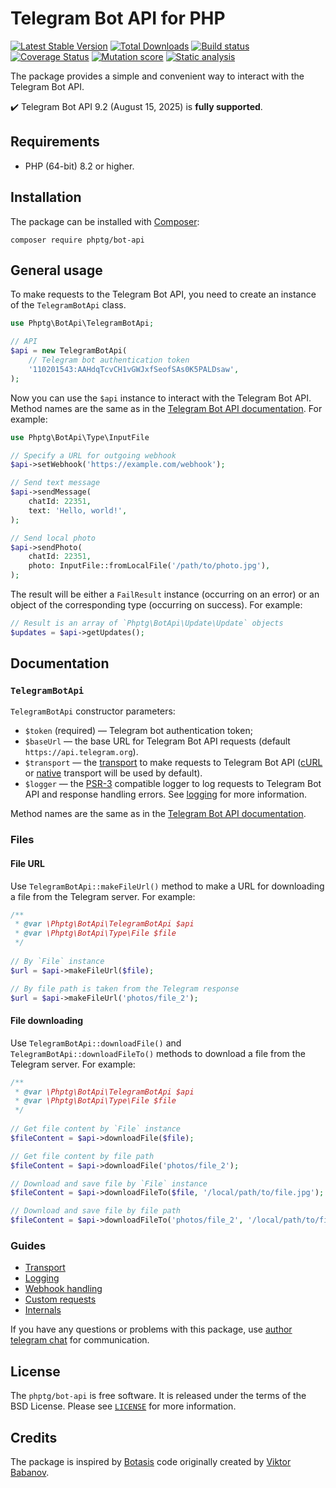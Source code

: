 # Telegram Bot API for PHP

[![Latest Stable Version](https://poser.pugx.org/phptg/bot-api/v)](https://packagist.org/packages/phptg/bot-api)
[![Total Downloads](https://poser.pugx.org/phptg/bot-api/downloads)](https://packagist.org/packages/phptg/bot-api)
[![Build status](https://github.com/phptg/bot-api/actions/workflows/build.yml/badge.svg)](https://github.com/phptg/bot-api/actions/workflows/build.yml)
[![Coverage Status](https://coveralls.io/repos/github/phptg/bot-api/badge.svg)](https://coveralls.io/github/phptg/bot-api)
[![Mutation score](https://img.shields.io/endpoint?style=flat&url=https%3A%2F%2Fbadge-api.stryker-mutator.io%2Fgithub.com%2Fphptg%2Fbot-api%2Fmaster)](https://dashboard.stryker-mutator.io/reports/github.com/phptg/bot-api/master)
[![Static analysis](https://github.com/phptg/bot-api/actions/workflows/static.yml/badge.svg?branch=master)](https://github.com/phptg/bot-api/actions/workflows/static.yml?query=branch%3Amaster)

The package provides a simple and convenient way to interact with the Telegram Bot API.

✔️ Telegram Bot API 9.2 (August 15, 2025) is **fully supported**.

## Requirements

- PHP (64-bit) 8.2 or higher.

## Installation

The package can be installed with [Composer](https://getcomposer.org/download/):

```shell
composer require phptg/bot-api
```

## General usage

To make requests to the Telegram Bot API, you need to create an instance of the `TelegramBotApi` class.

```php
use Phptg\BotApi\TelegramBotApi;

// API
$api = new TelegramBotApi(
    // Telegram bot authentication token
    '110201543:AAHdqTcvCH1vGWJxfSeofSAs0K5PALDsaw',
);
```

Now you can use the `$api` instance to interact with the Telegram Bot API. Method names are the same as in 
the [Telegram Bot API documentation](https://core.telegram.org/bots/api). For example:

```php
use Phptg\BotApi\Type\InputFile

// Specify a URL for outgoing webhook
$api->setWebhook('https://example.com/webhook');

// Send text message
$api->sendMessage(
    chatId: 22351, 
    text: 'Hello, world!',
);

// Send local photo
$api->sendPhoto(
    chatId: 22351, 
    photo: InputFile::fromLocalFile('/path/to/photo.jpg'),
);
```

The result will be either a `FailResult` instance (occurring on an error) or an object of the corresponding type 
(occurring on success). For example:

```php
// Result is an array of `Phptg\BotApi\Update\Update` objects
$updates = $api->getUpdates();
```

## Documentation

### `TelegramBotApi`

`TelegramBotApi` constructor parameters:

- `$token` (required) — Telegram bot authentication token;
- `$baseUrl` — the base URL for Telegram Bot API requests (default `https://api.telegram.org`).
- `$transport` — the [transport](docs/transport.md) to make requests to Telegram Bot API ([cURL](docs/transport.md#curl)
  or [native](docs/transport.md#native) transport will be used by default).
- `$logger` — the [PSR-3](https://www.php-fig.org/psr/psr-3/) compatible logger to log requests to Telegram Bot API and
  response handling errors. See [logging](docs/logging.md) for more information.

Method names are the same as in the [Telegram Bot API documentation](https://core.telegram.org/bots/api).

### Files

#### File URL

Use `TelegramBotApi::makeFileUrl()` method to make a URL for downloading a file from the Telegram server. For example:

```php
/**
 * @var \Phptg\BotApi\TelegramBotApi $api
 * @var \Phptg\BotApi\Type\File $file 
 */
 
// By `File` instance
$url = $api->makeFileUrl($file);

// By file path is taken from the Telegram response
$url = $api->makeFileUrl('photos/file_2');
```

#### File downloading

Use `TelegramBotApi::downloadFile()` and `TelegramBotApi::downloadFileTo()` methods to download a file from the Telegram
server. For example:

```php
/**
 * @var \Phptg\BotApi\TelegramBotApi $api
 * @var \Phptg\BotApi\Type\File $file
 */
 
// Get file content by `File` instance
$fileContent = $api->downloadFile($file);

// Get file content by file path
$fileContent = $api->downloadFile('photos/file_2');

// Download and save file by `File` instance
$fileContent = $api->downloadFileTo($file, '/local/path/to/file.jpg');

// Download and save file by file path
$fileContent = $api->downloadFileTo('photos/file_2', '/local/path/to/file.jpg');
```

### Guides

- [Transport](docs/transport.md)
- [Logging](docs/logging.md)
- [Webhook handling](docs/webhook-handling.md)
- [Custom requests](docs/custom-requests.md)
- [Internals](docs/internals.md)

If you have any questions or problems with this package, use [author telegram chat](https://t.me/predvoditelev_chat) for communication.

## License

The `phptg/bot-api` is free software. It is released under the terms of the BSD License.
Please see [`LICENSE`](./LICENSE.md) for more information.

## Credits

The package is inspired by [Botasis](https://github.com/botasis) code originally created 
by [Viktor Babanov](https://github.com/viktorprogger).
